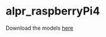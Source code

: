 # alpr_raspberryPi4

Download the models [here](https://drive.google.com/drive/folders/1aBgkTKwyrxrC2zVStFpFMSlvnHM3Ibl2?usp=sharing)
